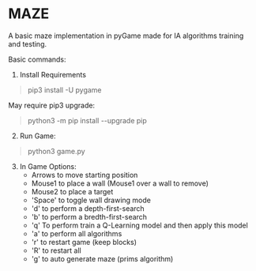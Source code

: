 # MAZE

A basic maze implementation in pyGame made for IA algorithms training and testing.

Basic commands:

1. Install Requirements
> pip3 install -U pygame

May require pip3 upgrade:
> python3 -m pip install --upgrade pip

2. Run Game:
> python3 game.py

3. In Game Options:
	+ Arrows to move starting position
	+ Mouse1 to place a wall (Mouse1 over a wall to remove)
	+ Mouse2 to place a target
	+ 'Space' to toggle wall drawing mode
	+ 'd' to perform a depth-first-search
	+ 'b' to perform a bredth-first-search
	+ 'q' To perform train a Q-Learning model and then apply this model
	+ 'a' to perform all algorithms
	+ 'r' to restart game (keep blocks)
	+ 'R' to restart all
	+ 'g' to auto generate maze (prims algorithm)
